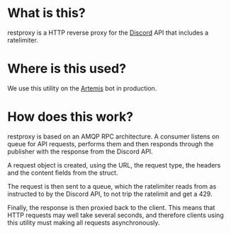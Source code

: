 # What is this?
restproxy is a HTTP reverse proxy for the [Discord](https://discordapp.com) API that includes a ratelimiter.

# Where is this used?
We use this utility on the [Artemis](https://artemisbot.io) bot in production.

# How does this work?
restproxy is based on an AMQP RPC architecture. A consumer listens on queue for API requests, performs them and then 
responds through the publisher with the response from the Discord API.

A request object is created, using the URL, the request type, the headers and the content fields from the struct.

The request is then sent to a queue, which the ratelimiter reads from as instructed to by the Discord API, to not trip
the ratelimit and get a 429.

Finally, the response is then proxied back to the client. This means that HTTP requests may well take several seconds,
and therefore clients using this utility must making all requests asynchronously.